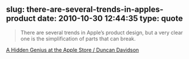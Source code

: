 slug: there-are-several-trends-in-apples-product
date: 2010-10-30 12:44:35
type: quote
---

> There are several trends in Apple’s product design, but a very clear one is the simplification of parts that can break.

[A Hidden Genius at the Apple Store / Duncan Davidson](http://duncandavidson.com/blog/2010/10/apple-store)

